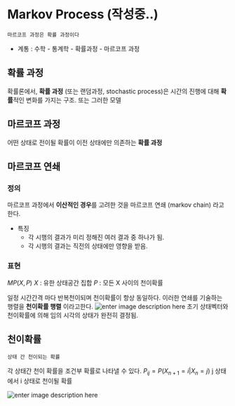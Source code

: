 # Markov Process (작성중..)
`마르코프 과정은 확률 과정이다`
- 계통 : 수학 - 통계학 - 확률과정 - 마르코프 과정

## 확률 과정
확률론에서,  **확률 과정** (또는 랜덤과정, stochastic process)은 시간의 진행에 대해  **확률**적인 변화를 가지는 구조. 또는 그러한 모델

## 마르코프 과정
어떤 상태로 전이될 확률이 이전 상태에만 의존하는 **확률 과정**

## 마르코프 연쇄
###  정의
마르코프 과정에서 **이산적인 경우**를 고려한 것을 마르코프 연쇄 (markov chain) 라고 한다.

* 특징
	* 각 시행의 결과가 미리 정해진 여러 결과 중 하나가 됨.
	* 각 시행의 결과는 직전의 상태에만 영향을 받음.

### 표현
$MP(X, P)$
$X$ : 유한 상태공간 집합
$P$ : 모든 X 사이의 천이확률

일정 시간간격 마다 반복천이되며 천이확률이 항상 동일하다.
이러한 연쇄를 기술하는 행렬을 **천이확률 행렬** 이라고한다.
![enter image description here](http://www.ktword.co.kr/img_data/4312_1.JPG)
초기 상태벡터와 천이확률에 의해 임의 시각의 상태가 완전히 결정됨.

## 천이확률
`상태 간 천이되는 확률`

각 상태간 천이 확률을 조건부 확률로 나타낼 수 있다.
$P_{ij} = P(X_{n+1}=i | X_n=j)$
j 상태에서 i 상태로 천이될 확률

![enter image description here](https://norman3.github.io/rl/images/ch01_f01.png)
